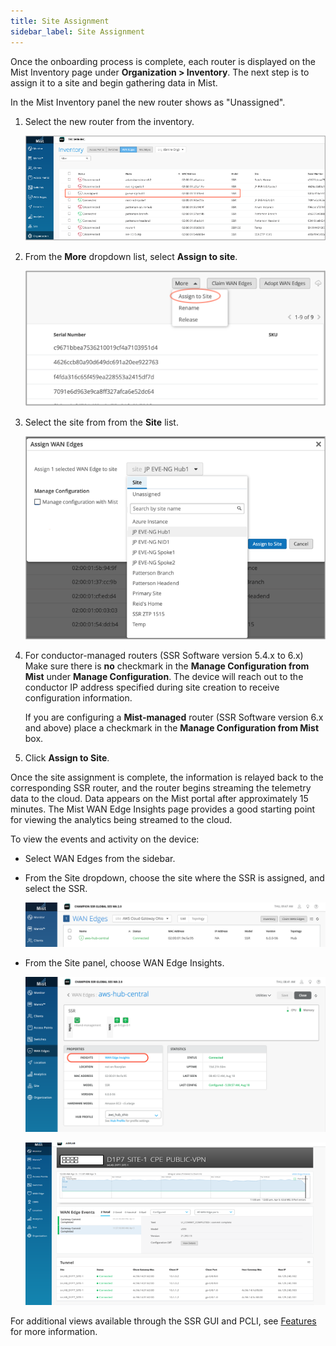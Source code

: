 ```yaml
---
title: Site Assignment
sidebar_label: Site Assignment
---
```


Once the onboarding process is complete, each router is displayed on the Mist Inventory page under **Organization > Inventory**. The next step is to assign it to a site and begin gathering data in Mist. 

In the Mist Inventory panel the new router shows as "Unassigned".

1. Select the new router from the inventory.

    ![Inventory](/img/wan_site_assign1.png)

2. From the **More** dropdown list, select **Assign to site**.
    
    ![Assign to Site](/img/wan_site_assign2.png)

3. Select the site from from the **Site** list. 

    ![Site List](/img/wan_site_assign3_nomist.png)

4. For conductor-managed routers (SSR Software version 5.4.x to 6.x) Make sure there is **no** checkmark in the **Manage Configuration from Mist** under **Manage Configuration**. The device will reach out to the conductor IP address specified during site creation to receive configuration information.

    If you are configuring a **Mist-managed** router (SSR Software version 6.x and above) place a checkmark in the **Manage Configuration from Mist** box.

5. Click **Assign to Site**.  

Once the site assignment is complete, the information is relayed back to the corresponding SSR router, and the router begins streaming the telemetry data to the cloud. Data appears on the Mist portal after approximately 15 minutes. The Mist WAN Edge Insights page provides a good starting point for viewing the analytics being streamed to the cloud.

To view the events and activity on the device:

- Select WAN Edges from the sidebar. 
- From the Site dropdown, choose the site where the SSR is assigned, and select the SSR.
    
    ![Site Dropdown](/img/wan_site_assign5a.png)

- From the Site panel, choose WAN Edge Insights. 
    
    ![Link to WAN Edge Insights](/img/wan_site_assign5b.png)

    ![WAN Edge Insights](/img/wan_site_assign5.png)

For additional views available through the SSR GUI and PCLI, see [Features](wan_telemetry_features.md) for more information.
